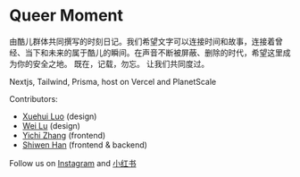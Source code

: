 # Queer Moment

由酷儿群体共同撰写的时刻日记。我们希望文字可以连接时间和故事，连接着曾经、当下和未来的属于酷儿的瞬间。在声音不断被屏蔽、删除的时代，希望这里成为你的安全之地。 既在，记载，勿忘。 让我们共同度过。

Nextjs, Tailwind, Prisma, host on Vercel and PlanetScale

Contributors:
- [Xuehui Luo](https://www.linkedin.com/in/xuehui-luo-404390261/) (design)
- [Wei Lu](https://www.linkedin.com/in/wei-lu-279aba24a/) (design)
- [Yichi Zhang](https://github.com/yichizhang17) (frontend) 
- [Shiwen Han](https://tshogx.online/) (frontend & backend)

Follow us on [Instagram](https://www.instagram.com/queermoment_/) and [小红书](https://www.xiaohongshu.com/user/profile/646ebd2b000000001c02b542) 
